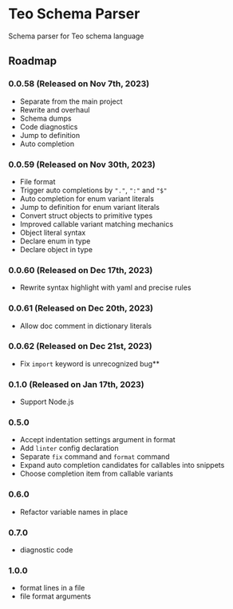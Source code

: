 Teo Schema Parser
=================

Schema parser for Teo schema language

## Roadmap

### 0.0.58 (Released on Nov 7th, 2023)

* Separate from the main project
* Rewrite and overhaul
* Schema dumps
* Code diagnostics
* Jump to definition
* Auto completion

### 0.0.59 (Released on Nov 30th, 2023)

* File format
* Trigger auto completions by `"."`, `":"` and `"$"`
* Auto completion for enum variant literals
* Jump to definition for enum variant literals
* Convert struct objects to primitive types
* Improved callable variant matching mechanics
* Object literal syntax
* Declare enum in type
* Declare object in type

### 0.0.60 (Released on Dec 17th, 2023)

* Rewrite syntax highlight with yaml and precise rules

### 0.0.61 (Released on Dec 20th, 2023)

* Allow doc comment in dictionary literals

### 0.0.62 (Released on Dec 21st, 2023)

* Fix `import` keyword is unrecognized bug**

### 0.1.0 (Released on Jan 17th, 2023)

* Support Node.js

### 0.5.0

* Accept indentation settings argument in format
* Add `linter` config declaration
* Separate `fix` command and `format` command
* Expand auto completion candidates for callables into snippets
* Choose completion item from callable variants

### 0.6.0

* Refactor variable names in place

### 0.7.0

* diagnostic code

### 1.0.0

* format lines in a file
* file format arguments
